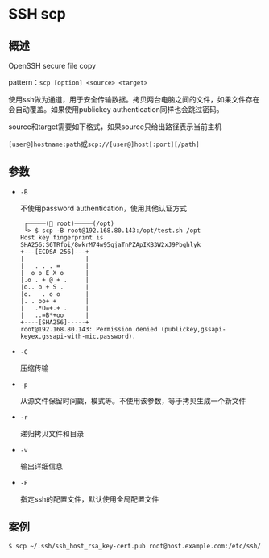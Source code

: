 # SSH scp

## 概述

OpenSSH secure file copy

pattern：`scp [option] <source> <target>`

使用ssh做为通道，用于安全传输数据。拷贝两台电脑之间的文件，如果文件存在会自动覆盖。如果使用publickey authentication同样也会跳过密码。

source和target需要如下格式，如果source只给出路径表示当前主机

`[user@]hostname:path`或`scp://[user@]host[:port][/path]`

## 参数

- `-B`

  不使用password authentication，使用其他认证方式

  ```
   ┌─────( root)─────(/opt) 
   └> $ scp -B root@192.168.80.143:/opt/test.sh /opt
  Host key fingerprint is SHA256:S6TRfoi/8wkrM74w95gjaTnPZApIKB3W2xJ9Pbghlyk
  +---[ECDSA 256]---+
  |                 |
  |   . . . =       |
  |  o o E X o      |
  |.o . + @ + .     |
  |o.. o + S .      |
  |o.   . o o       |
  |. . oo+ +        |
  |   .*O=+.+ .     |
  |   ..=B*+oo      |
  +----[SHA256]-----+
  root@192.168.80.143: Permission denied (publickey,gssapi-keyex,gssapi-with-mic,password).
  ```

- `-C`

  压缩传输

- `-p`

  从源文件保留时间戳，模式等。不使用该参数，等于拷贝生成一个新文件

- `-r`

  递归拷贝文件和目录

- `-v`

  输出详细信息

- `-F`

  指定ssh的配置文件，默认使用全局配置文件

## 案例

```
$ scp ~/.ssh/ssh_host_rsa_key-cert.pub root@host.example.com:/etc/ssh/
```

